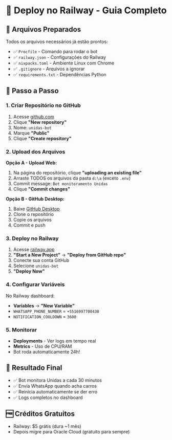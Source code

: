 # 🚀 Deploy no Railway - Guia Completo

## 📁 Arquivos Preparados
Todos os arquivos necessários já estão prontos:
- ✅ `Procfile` - Comando para rodar o bot
- ✅ `railway.json` - Configurações do Railway
- ✅ `nixpacks.toml` - Ambiente Linux com Chrome
- ✅ `.gitignore` - Arquivos a ignorar
- ✅ `requirements.txt` - Dependências Python

## 🔗 Passo a Passo

### 1. Criar Repositório no GitHub
1. Acesse [github.com](https://github.com)
2. Clique **"New repository"**
3. Nome: `unidas-bot`
4. Marque **"Public"**
5. Clique **"Create repository"**

### 2. Upload dos Arquivos
**Opção A - Upload Web:**
1. Na página do repositório, clique **"uploading an existing file"**
2. Arraste TODOS os arquivos da pasta `d:\a` (exceto `.env`)
3. Commit message: `Bot monitoramento Unidas`
4. Clique **"Commit changes"**

**Opção B - GitHub Desktop:**
1. Baixe [GitHub Desktop](https://desktop.github.com)
2. Clone o repositório
3. Copie os arquivos
4. Commit e push

### 3. Deploy no Railway
1. Acesse [railway.app](https://railway.app)
2. **"Start a New Project"** → **"Deploy from GitHub repo"**
3. Conecte sua conta GitHub
4. Selecione `unidas-bot`
5. **"Deploy Now"**

### 4. Configurar Variáveis
No Railway dashboard:
- **Variables** → **"New Variable"**
- `WHATSAPP_PHONE_NUMBER` = `+5516997700430`
- `NOTIFICATION_COOLDOWN` = `3600`

### 5. Monitorar
- **Deployments** - Ver logs em tempo real
- **Metrics** - Uso de CPU/RAM
- Bot roda automaticamente 24h!

## 🎯 Resultado Final
- ✅ Bot monitora Unidas a cada 30 minutos
- ✅ Envia WhatsApp quando acha carros
- ✅ Reinicia automaticamente se der erro
- ✅ Logs completos no dashboard

## 🆓 Créditos Gratuitos
- Railway: $5 grátis (dura ~1 mês)
- Depois migre para Oracle Cloud (gratuito para sempre)
